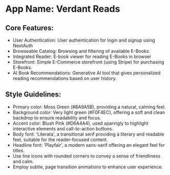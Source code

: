 # **App Name**: Verdant Reads

## Core Features:

- User Authentication: User authentication for login and signup using NextAuth
- Browseable Catalog: Browsing and filtering of available E-Books.
- Integrated Reader: E-book viewer for reading E-Books in browser
- Storefront: Simple E-Commerce storefront (using Stripe) for purchasing E-Books.
- AI Book Recommendations: Generative AI tool that gives personalized reading recommendations based on user history.

## Style Guidelines:

- Primary color: Moss Green (#8A9A5B), providing a natural, calming feel.
- Background color: Very light green (#F0F4EC), offering a soft and clean backdrop to ensure readability and focus.
- Accent color: Blush Pink (#D6A4A4), used sparingly to highlight interactive elements and call-to-action buttons.
- Body font: 'Literata', a transitional serif providing a literary and readable feel, suitable for the reader-focused content.
- Headline font: 'Playfair', a modern sans-serif offering an elegant feel for titles.
- Use line icons with rounded corners to convey a sense of friendliness and calm.
- Employ subtle, page transition animations to enhance user experience.